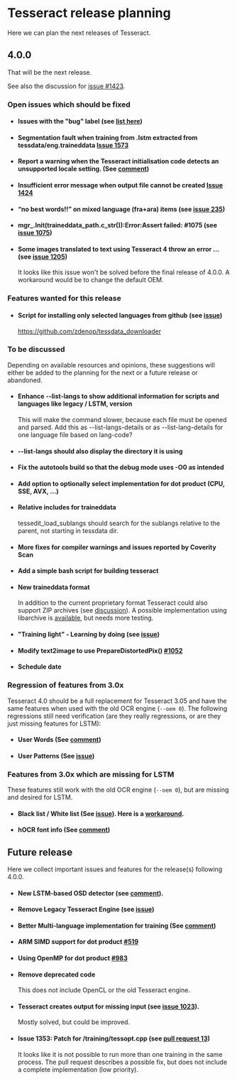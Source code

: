 # Tesseract release planning

Here we can plan the next releases of Tesseract.

## 4.0.0

That will be the next release. 

See also the discussion for [issue #1423](https://github.com/tesseract-ocr/tesseract/issues/1423).

### Open issues which should be fixed

* #### Issues with the "bug" label (see [list here](https://github.com/tesseract-ocr/tesseract/labels/bug))

* #### Segmentation fault when training from .lstm extracted from tessdata/eng.traineddata [Issue 1573](https://github.com/tesseract-ocr/tesseract/issues/1573)

* #### Report a warning when the Tesseract initialisation code detects an unsupported locale setting. (See [comment](https://github.com/tesseract-ocr/tesseract/issues/1010#issuecomment-379208967))

* #### Insufficient error message when output file cannot be created [Issue 1424](https://github.com/tesseract-ocr/tesseract/issues/1424)

* #### “no best words!!” on mixed language (fra+ara) items (see [issue 235](https://github.com/tesseract-ocr/tesseract/issues/235))

* #### mgr_.Init(traineddata_path.c_str()):Error:Assert failed: #1075 (see [issue 1075](https://github.com/tesseract-ocr/tesseract/issues/1075))

* #### Some images translated to text using Tesseract 4 throw an error ... (see [issue 1205](https://github.com/tesseract-ocr/tesseract/issues/1205))
  It looks like this issue won't be solved before the final release of 4.0.0. A workaround would be to change the default OEM.  

### Features wanted for this release

* #### Script for installing only selected languages from github (see [issue](https://github.com/tesseract-ocr/tesseract/issues/1440))
  https://github.com/zdenop/tessdata_downloader

### To be discussed

Depending on available resources and opinions, these suggestions will either be added to the planning for the next or a future release or abandoned.

* #### Enhance --list-langs to show additional information for scripts and languages like legacy / LSTM, version <br/>
  This will make the command slower, because each file must be opened and parsed. Add this as --list-langs-details or as --list-lang-details for one language file based on lang-code?

* #### --list-langs should also display the directory it is using

* #### Fix the autotools build so that the debug mode uses -O0 as intended

* #### Add option to optionally select implementation for dot product (CPU, SSE, AVX, ...)

* #### Relative includes for traineddata 
  tessedit_load_sublangs should search for the sublangs relative to the parent, not starting in tessdata dir.

* #### More fixes for compiler warnings and issues reported by Coverity Scan

* #### Add a simple bash script for building tesseract

* #### New traineddata format 
  In addition to the current proprietary format Tesseract could also support ZIP archives (see [discussion](https://github.com/tesseract-ocr/tesseract/pull/911)).
A possible implementation using libarchive is [available](https://github.com/stweil/tesseract/tree/libarchive), but needs more testing.

* #### "Training light" - Learning by doing (see [issue](https://github.com/tesseract-ocr/tesseract/issues/1442))

* #### Modify text2image to use PrepareDistortedPix() [#1052](https://github.com/tesseract-ocr/tesseract/issues/1052)

* #### Schedule date

### Regression of features from 3.0x

Tesseract 4.0 should be a full replacement for Tesseract 3.05 and have the same features when used with the old OCR engine (`--oem 0`). The following regressions still need verification (are they really regressions, or are they just missing features for LSTM):

* #### User Words (See [comment](https://github.com/tesseract-ocr/tesseract/issues/403#issuecomment-265579471))

* #### User Patterns (See [issue](https://github.com/tesseract-ocr/tesseract/issues/960))

### Features from 3.0x which are missing for LSTM

These features still work with the old OCR engine (`--oem 0`), but are missing and desired for LSTM.

* #### Black list / White list (See [issue](https://github.com/tesseract-ocr/tesseract/issues/751)). Here is a [workaround](https://github.com/tesseract-ocr/tesseract/issues/751#issuecomment-333904808).

* #### hOCR font info (See [comment](https://github.com/tesseract-ocr/tesseract/issues/1074#issuecomment-3278142444))

## Future release
Here we collect important issues and features for the release(s) following 4.0.0.

* #### New LSTM-based OSD detector (see [comment](https://github.com/tesseract-ocr/tesseract/issues/707#issuecomment-374465989)).

* #### Remove Legacy Tesseract Engine (see [issue](https://github.com/tesseract-ocr/tesseract/issues/707))

* #### Better Multi-language implementation for training (See [comment](https://github.com/tesseract-ocr/langdata/issues/83#issuecomment-375027879))

* #### ARM SIMD support for dot product [#519](https://github.com/tesseract-ocr/tesseract/issues/519)

* #### Using OpenMP for dot product [#983](https://github.com/tesseract-ocr/tesseract/issues/983)

* #### Remove deprecated code 
  This does not include OpenCL or the old Tesseract engine.

* #### Tesseract creates output for missing input (see [issue 1023](https://github.com/tesseract-ocr/tesseract/issues/1023)).
  Mostly solved, but could be improved.


* ####  Issue 1353: Patch for /training/tessopt.cpp (see [pull request 13](https://github.com/tesseract-ocr/tesseract/pull/13))
  It looks like it is not possible to run more than one training in the same process. The pull request describes a possible fix, but does not include a complete implementation (low priority).